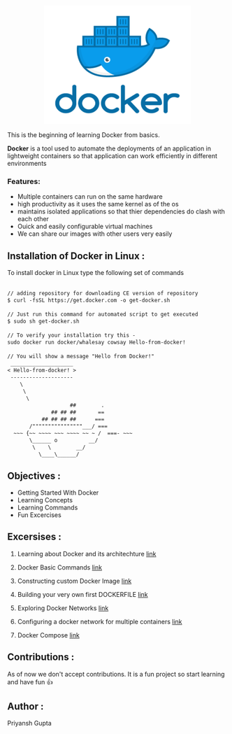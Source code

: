 <p align="center">
 <img width="336" height="270" src="Images/geektechstuff_docker.png">
</p>

This is the beginning of learning Docker from basics. 

**Docker** is a tool used to automate the deployments of an application in lightweight containers so that application can work efficiently in different environments 

### Features:

 - Multiple containers can run on the same hardware
 - high productivity as it uses the same kernel as of the os 
 - maintains isolated applications so that thier dependencies do clash with each other
 - Ouick and easily configurable virtual machines
 - We can share our images with other users very easily 

## Installation of Docker in Linux :

To install docker in Linux type the following set of commands

```shell 

// adding repository for downloading CE version of repository
$ curl -fsSL https://get.docker.com -o get-docker.sh

// Just run this command for automated script to get executed
$ sudo sh get-docker.sh

// To verify your installation try this -
sudo docker run docker/whalesay cowsay Hello-from-docker!

// You will show a message "Hello from Docker!"
 ____________________ 
< Hello-from-docker! >
 -------------------- 
    \
     \
      \     
                    ##        .            
              ## ## ##       ==            
           ## ## ## ##      ===            
       /""""""""""""""""___/ ===        
  ~~~ {~~ ~~~~ ~~~ ~~~~ ~~ ~ /  ===- ~~~   
       \______ o          __/            
        \    \        __/             
          \____\______/   

```

## Objectives :


- Getting Started With Docker
- Learning Concepts 
- Learning Commands
- Fun Excercises

## Excersises :

1. Learning about Docker and its architechture [link](https://github.com/priyansh19/Fun-With-Docker/blob/master/E1-LearnDocker/README.md)

2. Docker Basic Commands [link](https://github.com/priyansh19/Fun-With-Docker/blob/master/E2-Docker_Commands/README.md)

3. Constructing custom Docker Image [link](https://github.com/priyansh19/Docker/blob/master/E3-Docker_Image/README.md)

4. Building your very own first DOCKERFILE [link](https://github.com/priyansh19/Docker/blob/master/E3-Docker_Image/README.md)

5. Exploring Docker Networks [link](https://github.com/priyansh19/Docker/blob/master/E5-Docker_Networks/README.md)

6. Configuring a docker network for multiple containers [link]()

7. Docker Compose [link]()

## Contributions :

As of now we don't accept contributions. It is a fun project so start learning and have fun :+1:

## Author :

Priyansh Gupta
